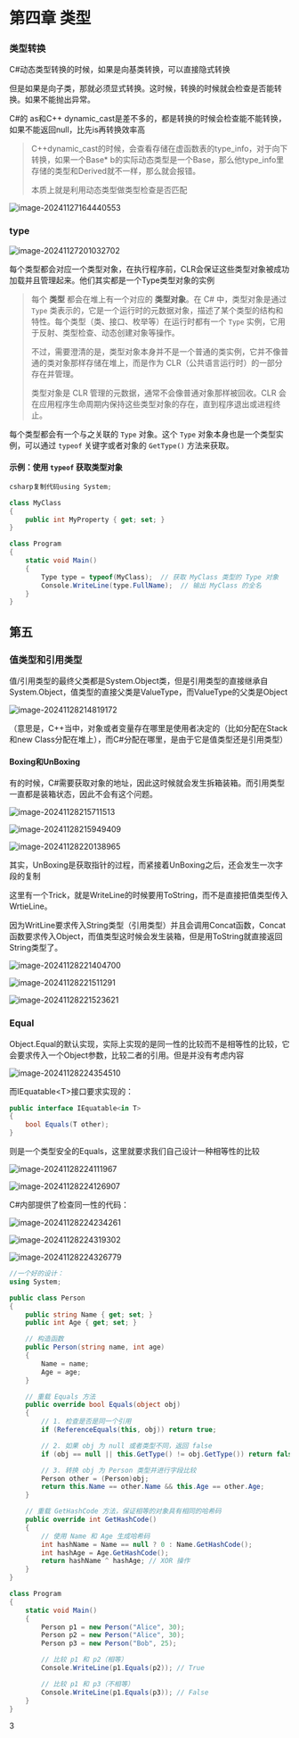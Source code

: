 # 第四章 类型

### 类型转换

C#动态类型转换的时候，如果是向基类转换，可以直接隐式转换

但是如果是向子类，那就必须显式转换。这时候，转换的时候就会检查是否能转换。如果不能抛出异常。

C#的 as和C++ dynamic_cast是差不多的，都是转换的时候会检查能不能转换，如果不能返回null，比先is再转换效率高

> C++dynamic_cast的时候，会查看存储在虚函数表的type_info，对于向下转换，如果一个Base* b的实际动态类型是一个Base，那么他type_info里存储的类型和Derived就不一样，那么就会报错。
>
> 本质上就是利用动态类型做类型检查是否匹配

![image-20241127164440553](./assets/image-20241127164440553.png)

### type

![image-20241127201032702](./assets/image-20241127201032702.png)

每个类型都会对应一个类型对象，在执行程序前，CLR会保证这些类型对象被成功加载并且管理起来。他们其实都是一个Type类型对象的实例

> 每个 **类型** 都会在堆上有一个对应的 **类型对象**。在 C# 中，类型对象是通过 `Type` 类表示的，它是一个运行时的元数据对象，描述了某个类型的结构和特性。每个类型（类、接口、枚举等）在运行时都有一个 `Type` 实例，它用于反射、类型检查、动态创建对象等操作。
>
> 不过，需要澄清的是，类型对象本身并不是一个普通的类实例，它并不像普通的类对象那样存储在堆上，而是作为 CLR（公共语言运行时）的一部分存在并管理。
>
> 类型对象是 CLR 管理的元数据，通常不会像普通对象那样被回收。CLR 会在应用程序生命周期内保持这些类型对象的存在，直到程序退出或进程终止。

每个类型都会有一个与之关联的 `Type` 对象。这个 `Type` 对象本身也是一个类型实例，可以通过 `typeof` 关键字或者对象的 `GetType()` 方法来获取。

#### 示例：使用 `typeof` 获取类型对象

```c#
csharp复制代码using System;

class MyClass
{
    public int MyProperty { get; set; }
}

class Program
{
    static void Main()
    {
        Type type = typeof(MyClass);  // 获取 MyClass 类型的 Type 对象
        Console.WriteLine(type.FullName);  // 输出 MyClass 的全名
    }
}
```

## 第五

### 值类型和引用类型

值/引用类型的最终父类都是System.Object类，但是引用类型的直接继承自System.Object，值类型的直接父类是ValueType，而ValueType的父类是Object

![image-20241128214819172](./assets/image-20241128214819172.png)

（意思是，C++当中，对象或者变量存在哪里是使用者决定的（比如分配在Stack和new Class分配在堆上），而C#分配在哪里，是由于它是值类型还是引用类型）

#### Boxing和UnBoxing

有的时候，C#需要获取对象的地址，因此这时候就会发生拆箱装箱。而引用类型一直都是装箱状态，因此不会有这个问题。

![image-20241128215711513](./assets/image-20241128215711513.png)

![image-20241128215949409](./assets/image-20241128215949409.png)

![image-20241128220138965](./assets/image-20241128220138965.png)

其实，UnBoxing是获取指针的过程，而紧接着UnBoxing之后，还会发生一次字段的复制

这里有一个Trick，就是WriteLine的时候要用ToString，而不是直接把值类型传入WrtieLine。

因为WritLine要求传入String类型（引用类型）并且会调用Concat函数，Concat函数要求传入Object，而值类型这时候会发生装箱，但是用ToString就直接返回String类型了。

![image-20241128221404700](./assets/image-20241128221404700.png)

![image-20241128221511291](./assets/image-20241128221511291.png)

![image-20241128221523621](./assets/image-20241128221523621.png)

### Equal

Object.Equal的默认实现，实际上实现的是同一性的比较而不是相等性的比较，它会要求传入一个Object参数，比较二者的引用。但是并没有考虑内容

![image-20241128224354510](./assets/image-20241128224354510.png)

而IEquatable\<T>接口要求实现的：

```c#
public interface IEquatable<in T>
{
    bool Equals(T other);
}
```

则是一个类型安全的Equals，这里就要求我们自己设计一种相等性的比较

![image-20241128224111967](./assets/image-20241128224111967.png)

![image-20241128224126907](./assets/image-20241128224126907.png)

C#内部提供了检查同一性的代码：

![image-20241128224234261](./assets/image-20241128224234261.png)

![image-20241128224319302](./assets/image-20241128224319302.png)

![image-20241128224326779](./assets/image-20241128224326779.png)

```c#
//一个好的设计：
using System;

public class Person
{
    public string Name { get; set; }
    public int Age { get; set; }

    // 构造函数
    public Person(string name, int age)
    {
        Name = name;
        Age = age;
    }

    // 重载 Equals 方法
    public override bool Equals(object obj)
    {
        // 1. 检查是否是同一个引用
        if (ReferenceEquals(this, obj)) return true;

        // 2. 如果 obj 为 null 或者类型不同，返回 false
        if (obj == null || this.GetType() != obj.GetType()) return false;

        // 3. 转换 obj 为 Person 类型并进行字段比较
        Person other = (Person)obj;
        return this.Name == other.Name && this.Age == other.Age;
    }

    // 重载 GetHashCode 方法，保证相等的对象具有相同的哈希码
    public override int GetHashCode()
    {
        // 使用 Name 和 Age 生成哈希码
        int hashName = Name == null ? 0 : Name.GetHashCode();
        int hashAge = Age.GetHashCode();
        return hashName ^ hashAge; // XOR 操作
    }
}

class Program
{
    static void Main()
    {
        Person p1 = new Person("Alice", 30);
        Person p2 = new Person("Alice", 30);
        Person p3 = new Person("Bob", 25);

        // 比较 p1 和 p2（相等）
        Console.WriteLine(p1.Equals(p2)); // True

        // 比较 p1 和 p3（不相等）
        Console.WriteLine(p1.Equals(p3)); // False
    }
}

```

3
